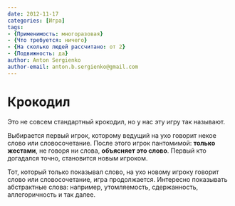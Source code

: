 ```yaml
---
date: 2012-11-17
categories: [Игра]
tags:
- {Применимость: многоразовая}
- {Что требуется: ничего}
- {На сколько людей рассчитано: от 2}
- {Подвижность: да}
author: Anton Sergienko
author-email: anton.b.sergienko@gmail.com
---
```


# Крокодил

Это не совсем стандартный крокодил, но у нас эту игру так называют.

Выбирается первый игрок, которому ведущий на ухо говорит некое слово или словосочетание. После этого игрок пантомимой: **только жестами**, не говоря ни слова, **объясняет это слово**. Первый кто догадался точно, становится новым игроком.

Тот, который только показывал слово, на ухо новому игроку говорит слово или словосочетание, игра продолжается. Интересно показывать абстрактные слова: например, утомляемость, сдержанность, аллегоричность и так далее.
